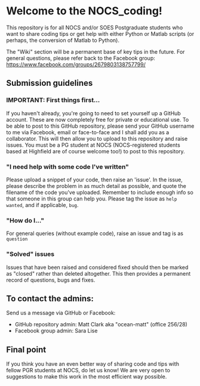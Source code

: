 # Welcome to the NOCS_coding!

This repository is for all NOCS and/or SOES Postgraduate students who want to share coding tips or get help with either Python or Matlab scripts (or perhaps, the conversion of Matlab to Python). 

The "Wiki" section will be a permanent base of key tips in the future. 
For general questions, please refer back to the Facebook group: https://www.facebook.com/groups/2679803138757799/

## Submission guidelines
### IMPORTANT: First things first...
If you haven't already, you're going to need to set yourself up a GitHub account. These are now completely free for private or educational use. To be able to post to this GitHub repository, please send your GitHub username to me via Facebook, email or face-to-face and I shall add you as a collaborator. This will then allow you to upload to this repository and raise issues. You must be a PG student at NOCS (NOCS-registered students based at Highfield are of course welcome too!) to post to this repository. 

### "I need help with some code I've written"
Please upload a snippet of your code, then raise an 'issue'. In the issue, please describe the problem in as much detail as possible, and quote the filename of the code you've uploaded. Remember to include enough info so that someone in this group can help you. Please tag the issue as `help wanted`, and if applicable, `bug`.

### "How do I..."
For general queries (without example code), raise an issue and tag is as `question` 

### "Solved" issues
Issues that have been raised and considered fixed should then be marked as "closed" rather than deleted altogether. This then provides a permanent record of questions, bugs and fixes. 

## To contact the admins:
Send us a message via GitHub or Facebook:
* GitHub repository admin: Matt Clark aka "ocean-matt" (office 256/28)
* Facebook group admin: Sara Lise

## Final point
If you think you have an even better way of sharing code and tips with fellow PGR students at NOCS, do let us know! We are very open to suggestions to make this work in the most efficient way possible.
